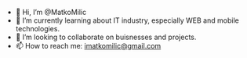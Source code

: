 - 👋 Hi, I’m @MatkoMilic
- 🌱 I’m currently learning about IT industry, especially WEB and mobile technologies.
- 💞️ I’m looking to collaborate on buisnesses and projects.
- 📫 How to reach me: imatkomilic@gmail.com

<!---
MatkoMilic/MatkoMilic is a ✨ special ✨ repository because its `README.md` (this file) appears on your GitHub profile.
You can click the Preview link to take a look at your changes.
--->
